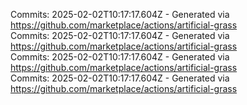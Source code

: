 Commits: 2025-02-02T10:17:17.604Z - Generated via https://github.com/marketplace/actions/artificial-grass
<br>
Commits: 2025-02-02T10:17:17.604Z - Generated via https://github.com/marketplace/actions/artificial-grass
<br>
Commits: 2025-02-02T10:17:17.604Z - Generated via https://github.com/marketplace/actions/artificial-grass
<br>
Commits: 2025-02-02T10:17:17.604Z - Generated via https://github.com/marketplace/actions/artificial-grass
<br>
